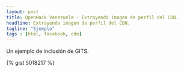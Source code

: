```yaml
---
layout: post
title: OpenHack Venezuela - Extrayendo imagen de perfil del CDN.
headline: Extrayendo imagen de perfil del CDN.
tagline: "Ejemplo"
tags : [html, facebook, cdn]
---
```


Un ejemplo de inclusión de GITS.

{% gist 5018217 %}